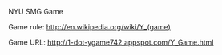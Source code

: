 NYU SMG Game

Game rule: http://en.wikipedia.org/wiki/Y_(game)

Game URL: http://1-dot-ygame742.appspot.com/Y_Game.html
